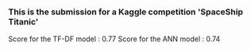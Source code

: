 ### This is the submission for a Kaggle competition 'SpaceShip Titanic'
Score for the TF-DF model : 0.77 
Score for the ANN model : 0.74
